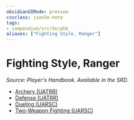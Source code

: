 ```yaml
---
obsidianUIMode: preview
cssclass: json5e-note
tags:
- compendium/src/5e/phb
aliases: ["Fighting Style, Ranger"]
---
```

# Fighting Style, Ranger
*Source: Player's Handbook. Available in the SRD.* 

- [Archery (UATRR)](/compendium/optional-features/archery.md)
- [Defense (UATRR)](/compendium/optional-features/defense.md)
- [Dueling (UARSC)](/compendium/optional-features/dueling.md)
- [Two-Weapon Fighting (UARSC)](/compendium/optional-features/two-weapon-fighting.md)